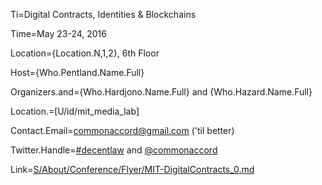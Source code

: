 Ti=Digital Contracts, Identities & Blockchains

Time=May 23-24, 2016

Location={Location.N,1,2}, 6th Floor

Host={Who.Pentland.Name.Full}

Organizers.and={Who.Hardjono.Name.Full} and {Who.Hazard.Name.Full}

Location.=[U/id/mit_media_lab]

Contact.Email=commonaccord@gmail.com ('til better)

Twitter.Handle=<a href="https://twitter.com/search?q=%23decentlaw&src=typd">#decentlaw</a> and <a href="https://twitter.com/CommonAccord">@commonaccord</a> 

Link=<a href="http://commonaccord.org/index.php?action=source&file=S/About/Conference/Flyer/MIT-DigitalContracts_0.md">S/About/Conference/Flyer/MIT-DigitalContracts_0.md</a>